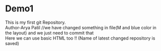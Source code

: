 # Demo1
This is my first git Repository.
<br>
Author-Arya Patil
//we have changed something in file(M and blue color in the layout) and we just need to commit that
<br>
Here we can use basic HTML too !!
(Name of latest changed repository is saved)
